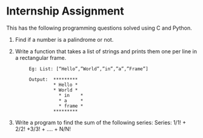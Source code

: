 # Internship Assignment 

This has the following programming questions solved using C and Python.

1. Find if a number is a palindrome or not.

2. Write a function that takes a list of strings and prints them one per line in a rectangular frame.

            Eg: List: [“Hello”,”World”,”in”,”a”,”Frame”]

            Output:  *********
                     * Hello *
                     * World *
	                   * in    *
	                   * a     *
	                   * frame *
                     *********
                     
3. Write a program to find the sum of the following series:
   Series: 1/1! + 2/2! +3/3! + …. + N/N!
